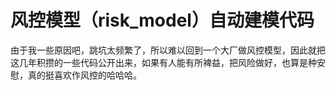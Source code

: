 # 风控模型（risk_model）自动建模代码

由于我一些原因吧，跳坑太频繁了，所以难以回到一个大厂做风控模型，因此就把这几年积攒的一些代码公开出来，如果有人能有所裨益，把风险做好，也算是种安慰，真的挺喜欢作风控的哈哈哈。
